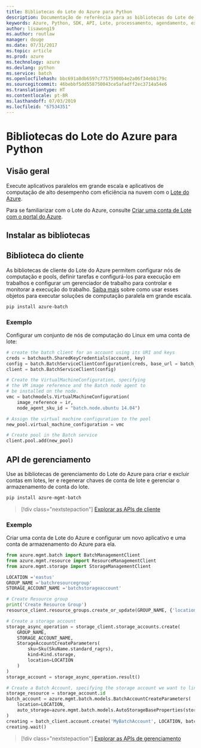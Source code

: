 ```yaml
---
title: Bibliotecas do Lote do Azure para Python
description: Documentação de referência para as bibliotecas do Lote de Python
keywords: Azure, Python, SDK, API, Lote, processamento, agendamento, execução longa
author: lisawong19
ms.author: routlaw
manager: douge
ms.date: 07/31/2017
ms.topic: article
ms.prod: azure
ms.technology: azure
ms.devlang: python
ms.service: batch
ms.openlocfilehash: bbc691a8db6597c77575900b4e2a06f34ebb179c
ms.sourcegitcommit: 46bebbf5dd558750043ce5afadff2ec3714a54e6
ms.translationtype: HT
ms.contentlocale: pt-BR
ms.lasthandoff: 07/03/2019
ms.locfileid: "67534351"
---
```

# <a name="azure-batch-libraries-for-python"></a>Bibliotecas do Lote do Azure para Python

## <a name="overview"></a>Visão geral

Execute aplicativos paralelos em grande escala e aplicativos de computação de alto desempenho com eficiência na nuvem com o [Lote do Azure](/azure/batch/batch-technical-overview).

Para se familiarizar com o Lote do Azure, consulte [Criar uma conta de Lote com o portal do Azure](/azure/batch/batch-account-create-portal).

## <a name="install-the-libraries"></a>Instalar as bibliotecas

## <a name="client-library"></a>Biblioteca do cliente
As bibliotecas de cliente do Lote do Azure permitem configurar nós de computação e pools, definir tarefas e configurá-los para execução em trabalhos e configurar um gerenciador de trabalho para controlar e monitorar a execução do trabalho. [Saiba mais](/azure/batch/batch-api-basics) sobre como usar esses objetos para executar soluções de computação paralela em grande escala.

```bash
pip install azure-batch
```
### <a name="example"></a>Exemplo

Configurar um conjunto de nós de computação do Linux em uma conta de lote:

```python
# create the batch client for an account using its URI and keys
creds = batchauth.SharedKeyCredentials(account, key)
config = batch.BatchServiceClientConfiguration(creds, base_url = batch_url)
client = batch.BatchServiceClient(config)

# Create the VirtualMachineConfiguration, specifying
# the VM image reference and the Batch node agent to
# be installed on the node.
vmc = batchmodels.VirtualMachineConfiguration(
    image_reference = ir,
    node_agent_sku_id = "batch.node.ubuntu 14.04")

# Assign the virtual machine configuration to the pool
new_pool.virtual_machine_configuration = vmc

# Create pool in the Batch service
client.pool.add(new_pool)
```

## <a name="management-api"></a>API de gerenciamento
Use as bibliotecas de gerenciamento do Lote do Azure para criar e excluir contas em lotes, ler e regenerar chaves de conta de lote e gerenciar o armazenamento de conta do lote.

```bash
pip install azure-mgmt-batch
```
> [!div class="nextstepaction"]
> [Explorar as APIs de cliente](/python/api/overview/azure/batch/client)

### <a name="example"></a>Exemplo
Criar uma conta de Lote do Azure e configurar um novo aplicativo e uma conta de armazenamento do Azure para ela.

```python
from azure.mgmt.batch import BatchManagementClient
from azure.mgmt.resource import ResourceManagementClient
from azure.mgmt.storage import StorageManagementClient

LOCATION ='eastus'
GROUP_NAME ='batchresourcegroup'
STORAGE_ACCOUNT_NAME ='batchstorageaccount'

# Create Resource group
print('Create Resource Group')
resource_client.resource_groups.create_or_update(GROUP_NAME, {'location': LOCATION})

# Create a storage account
storage_async_operation = storage_client.storage_accounts.create(
    GROUP_NAME,
    STORAGE_ACCOUNT_NAME,
    StorageAccountCreateParameters(
        sku=Sku(SkuName.standard_ragrs),
        kind=Kind.storage,
        location=LOCATION
    )
)
storage_account = storage_async_operation.result()

# Create a Batch Account, specifying the storage account we want to link
storage_resource = storage_account.id
batch_account = azure.mgmt.batch.models.BatchAccountCreateParameters(
    location=LOCATION,
    auto_storage=azure.mgmt.batch.models.AutoStorageBaseProperties(storage_resource)
)
creating = batch_client.account.create('MyBatchAccount', LOCATION, batch_account)
creating.wait()
```

> [!div class="nextstepaction"]
> [Explorar as APIs de gerenciamento](/python/api/overview/azure/batch/management)
